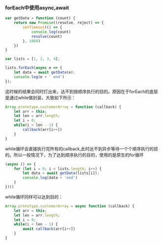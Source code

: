 ### forEach中使用async,await

```js
var getData = function (count) {
    return new Promise((resolve, reject) => {
        setTimeout(() => {
            console.log(count)
            resolve(count)
        }, 1000)
    })
}

var lists = [1, 2, 3, 4];

lists.forEach(async e => {
    let data = await getData(e);
    console.log(e + ' end')
});
```
这时候的结果会同时打出来，达不到按顺序执行的目的。原因在于forEach的底层是通过while做封装，大致如下所示：

```js
Array.prototype.customerArray = function (callback) {
    let arr = this;
    let len = arr.length;
    let i = 0;
    while(i < len - 1) {
        callback(arr[i++])
    }
}

```
while循环会直接执行完所有的callback,此时达不到异步等待一个个顺序执行的目的。所以一般情况下，为了达到顺序执行的目的，使用的是原生的for循环

```js
(async () => {
    for (let i = 0; i < lists.length; i++) {
        let data = await getData(lists[i]);
        console.log(data + 'end')
    }
})()
```


while循环同样可以达到目的：
```js
Array.prototype.customerArray = async function (callback) {
    let arr = this;
    let len = arr.length;
    let i = 0;
    while(i < len - 1) {
        await callback(arr[i++])
    }
}
```